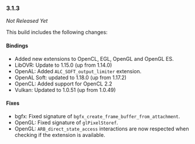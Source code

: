### 3.1.3

_Not Released Yet_

This build includes the following changes:

#### Bindings

- Added new extensions to OpenCL, EGL, OpenGL and OpenGL ES.
- LibOVR: Update to 1.15.0 (up from 1.14.0)
- OpenAL: Added `ALC_SOFT_output_limiter` extension.
- OpenAL Soft: updated to 1.18.0 (up from 1.17.2)
- OpenCL: Added support for OpenCL 2.2
- Vulkan: Updated to 1.0.51 (up from 1.0.49)

#### Fixes

- bgfx: Fixed signature of `bgfx_create_frame_buffer_from_attachment`.
- OpenGL: Fixed signature of `glPixelStoref`.
- OpenGL: `ARB_direct_state_access` interactions are now respected when checking if the extension is available.